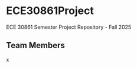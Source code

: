 # ECE30861Project
ECE 30861 Semester Project Repository - Fall 2025

Team Members
----------------

x

